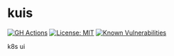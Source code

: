 # kuis

[![GH Actions][kuis-actions-image]][kuis-actions-url]
[![License: MIT][kuis-license-image]][kuis-license-url]
[![Known Vulnerabilities][kuis-snyk-image]][kuis-snyk-url]

[kuis-actions-image]: https://github.com/jdewinne/kuis/workflows/Build/release/badge.svg
[kuis-actions-url]: https://github.com/jdewinne/kuis/actions
[kuis-license-image]: https://img.shields.io/badge/License-MIT-yellow.svg
[kuis-license-url]: https://opensource.org/licenses/MIT
[kuis-snyk-image]: https://snyk.io/test/github/jdewinne/kuis/badge.svg?targetFile=package.json
[kuis-snyk-url]: https://snyk.io/test/github/jdewinne/kuis?targetFile=package.json

k8s ui
